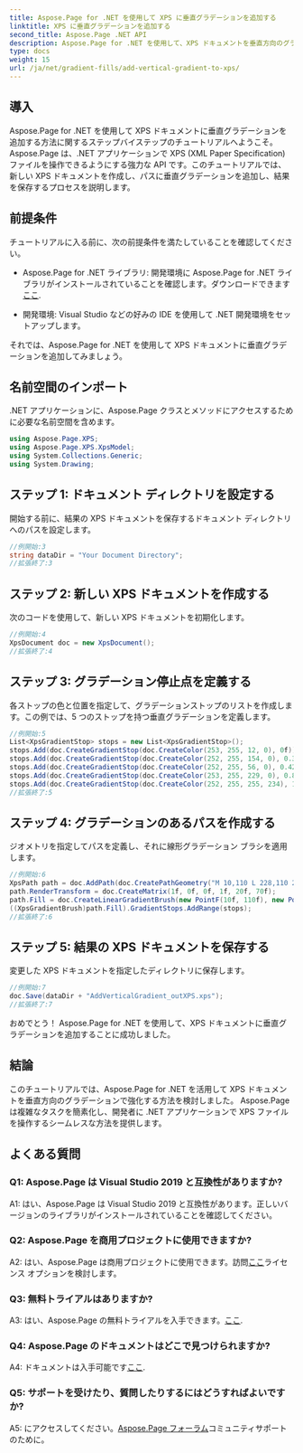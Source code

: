 ```yaml
---
title: Aspose.Page for .NET を使用して XPS に垂直グラデーションを追加する
linktitle: XPS に垂直グラデーションを追加する
second_title: Aspose.Page .NET API
description: Aspose.Page for .NET を使用して、XPS ドキュメントを垂直方向のグラデーションで強化する方法を学びます。シームレスな統合については、ステップバイステップのガイドに従ってください。
type: docs
weight: 15
url: /ja/net/gradient-fills/add-vertical-gradient-to-xps/
---
```

## 導入

Aspose.Page for .NET を使用して XPS ドキュメントに垂直グラデーションを追加する方法に関するステップバイステップのチュートリアルへようこそ。 Aspose.Page は、.NET アプリケーションで XPS (XML Paper Specification) ファイルを操作できるようにする強力な API です。このチュートリアルでは、新しい XPS ドキュメントを作成し、パスに垂直グラデーションを追加し、結果を保存するプロセスを説明します。

## 前提条件

チュートリアルに入る前に、次の前提条件を満たしていることを確認してください。

-  Aspose.Page for .NET ライブラリ: 開発環境に Aspose.Page for .NET ライブラリがインストールされていることを確認します。ダウンロードできます[ここ](https://releases.aspose.com/page/net/).

- 開発環境: Visual Studio などの好みの IDE を使用して .NET 開発環境をセットアップします。

それでは、Aspose.Page for .NET を使用して XPS ドキュメントに垂直グラデーションを追加してみましょう。

## 名前空間のインポート

.NET アプリケーションに、Aspose.Page クラスとメソッドにアクセスするために必要な名前空間を含めます。

```csharp
using Aspose.Page.XPS;
using Aspose.Page.XPS.XpsModel;
using System.Collections.Generic;
using System.Drawing;
```

## ステップ 1: ドキュメント ディレクトリを設定する

開始する前に、結果の XPS ドキュメントを保存するドキュメント ディレクトリへのパスを設定します。

```csharp
//例開始:3
string dataDir = "Your Document Directory";
//拡張終了:3
```

## ステップ 2: 新しい XPS ドキュメントを作成する

次のコードを使用して、新しい XPS ドキュメントを初期化します。

```csharp
//例開始:4
XpsDocument doc = new XpsDocument();
//拡張終了:4
```

## ステップ 3: グラデーション停止点を定義する

各ストップの色と位置を指定して、グラデーションストップのリストを作成します。この例では、5 つのストップを持つ垂直グラデーションを定義します。

```csharp
//例開始:5
List<XpsGradientStop> stops = new List<XpsGradientStop>();
stops.Add(doc.CreateGradientStop(doc.CreateColor(253, 255, 12, 0), 0f));
stops.Add(doc.CreateGradientStop(doc.CreateColor(252, 255, 154, 0), 0.359375f));
stops.Add(doc.CreateGradientStop(doc.CreateColor(252, 255, 56, 0), 0.424805f));
stops.Add(doc.CreateGradientStop(doc.CreateColor(253, 255, 229, 0), 0.879883f));
stops.Add(doc.CreateGradientStop(doc.CreateColor(252, 255, 255, 234), 1f));
//拡張終了:5
```

## ステップ 4: グラデーションのあるパスを作成する

ジオメトリを指定してパスを定義し、それに線形グラデーション ブラシを適用します。

```csharp
//例開始:6
XpsPath path = doc.AddPath(doc.CreatePathGeometry("M 10,110 L 228,110 228,200 10,200"));
path.RenderTransform = doc.CreateMatrix(1f, 0f, 0f, 1f, 20f, 70f);
path.Fill = doc.CreateLinearGradientBrush(new PointF(10f, 110f), new PointF(10f, 200f));
((XpsGradientBrush)path.Fill).GradientStops.AddRange(stops);
//拡張終了:6
```

## ステップ 5: 結果の XPS ドキュメントを保存する

変更した XPS ドキュメントを指定したディレクトリに保存します。

```csharp
//例開始:7
doc.Save(dataDir + "AddVerticalGradient_outXPS.xps");
//拡張終了:7
```

おめでとう！ Aspose.Page for .NET を使用して、XPS ドキュメントに垂直グラデーションを追加することに成功しました。

## 結論

このチュートリアルでは、Aspose.Page for .NET を活用して XPS ドキュメントを垂直方向のグラデーションで強化する方法を検討しました。 Aspose.Page は複雑なタスクを簡素化し、開発者に .NET アプリケーションで XPS ファイルを操作するシームレスな方法を提供します。

## よくある質問

### Q1: Aspose.Page は Visual Studio 2019 と互換性がありますか?

A1: はい、Aspose.Page は Visual Studio 2019 と互換性があります。正しいバージョンのライブラリがインストールされていることを確認してください。

### Q2: Aspose.Page を商用プロジェクトに使用できますか?

 A2: はい、Aspose.Page は商用プロジェクトに使用できます。訪問[ここ](https://purchase.aspose.com/buy)ライセンス オプションを検討します。

### Q3: 無料トライアルはありますか?

A3: はい、Aspose.Page の無料トライアルを入手できます。[ここ](https://releases.aspose.com/).

### Q4: Aspose.Page のドキュメントはどこで見つけられますか?

 A4: ドキュメントは入手可能です[ここ](https://reference.aspose.com/page/net/).

### Q5: サポートを受けたり、質問したりするにはどうすればよいですか?

 A5: にアクセスしてください。[Aspose.Page フォーラム](https://forum.aspose.com/c/page/39)コミュニティサポートのために。